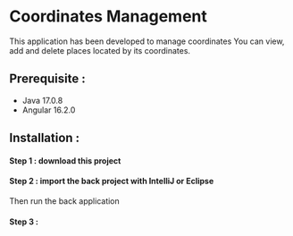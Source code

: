 # Coordinates Management
This application has been developed to manage coordinates
You can view, add and delete places located by its coordinates.

## Prerequisite :

 - Java 17.0.8
 - Angular 16.2.0
 
## Installation :
 
#### Step 1 : download this project
 
#### Step 2 : import the back project with IntelliJ or Eclipse
Then run the back application

#### Step 3 : 
